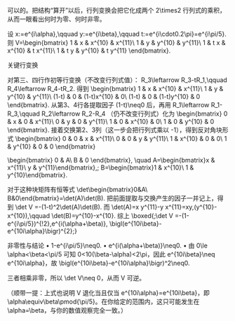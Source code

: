 可以的。把结构“算开”以后，行列变换会把它化成两个 2\times2 行列式的乘积，从而一眼看出何时为零、何时非零。

设
x:=e^{i\alpha},\qquad y:=e^{i\beta},\qquad t:=e^{i\cdot0.2\pi}=e^{i\pi/5}.
则
V=\begin{bmatrix}
1 & x & x^{10} & x^{11}\\
1 & y & y^{10} & y^{11}\\
1 & t x & x^{10} & t x^{11}\\
1 & t y & y^{10} & t y^{11}
\end{bmatrix}.

关键行变换

对第三、四行作初等行变换（不改变行列式值）：
R_3\leftarrow R_3-tR_1,\qquad R_4\leftarrow R_4-tR_2.
得到
\begin{bmatrix}
1 & x & x^{10} & x^{11}\\
1 & y & y^{10} & y^{11}\\
(1-t) & 0 & (1-t)x^{10} & 0\\
(1-t) & 0 & (1-t)y^{10} & 0
\end{bmatrix}.
从第3、4行各提取因子 (1-t)\neq0 后，再用
R_1\leftarrow R_1-R_3,\qquad R_2\leftarrow R_2-R_4
（仍不改变行列式）化为
\begin{bmatrix}
0 & x & 0 & x^{11}\\
0 & y & 0 & y^{11}\\
1 & 0 & x^{10} & 0\\
1 & 0 & y^{10} & 0
\end{bmatrix}.
接着交换第2、3列（这一步会把行列式乘以 -1），得到反对角块形式
\begin{bmatrix}
0 & 0 & x & x^{11}\\
0 & 0 & y & y^{11}\\
1 & x^{10} & 0 & 0\\
1 & y^{10} & 0 & 0
\end{bmatrix}

\begin{bmatrix}
0 & A\\
B & 0
\end{bmatrix},
\quad
A=\begin{bmatrix}x & x^{11}\\ y & y^{11}\end{bmatrix},\;
B=\begin{bmatrix}1 & x^{10}\\ 1 & y^{10}\end{bmatrix}.

对于这种块矩阵有恒等式
\det\begin{bmatrix}0&A\\ B&0\end{bmatrix}=\det(A)\det(B).
把前面提取与交换产生的因子一并记上，得到
\det V
=-(1-t)^2\det(A)\det(B).
而
\det(A)=x y^{11}-y x^{11}=xy\,(y^{10}-x^{10}),\qquad
\det(B)=y^{10}-x^{10}.
综上
\boxed{\;\det V
=-(1-e^{i\pi/5})^{\!2}\,e^{i(\alpha+\beta)}\,
\bigl(e^{10i\beta}-e^{10i\alpha}\bigr)^{2}\;}

非零性与结论
	•	1-e^{i\pi/5}\neq0.
	•	e^{i(\alpha+\beta)}\neq0.
	•	由 0\le \alpha<\beta<\pi/5 可知 0<10(\beta-\alpha)<2\pi，因此
e^{10i\beta}\neq e^{10i\alpha}，故 \bigl(e^{10i\beta}-e^{10i\alpha}\bigr)^2\neq0.

三者相乘非零，所以 \det V\neq 0，从而 V 可逆。

（顺带一提：上式也说明 V 退化当且仅当 e^{10i\alpha}=e^{10i\beta}，即 \alpha\equiv\beta\pmod{\pi/5}。在你给定的范围内，这只可能发生在 \alpha=\beta，与你的数值观察完全一致。）